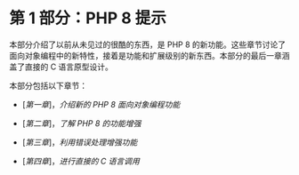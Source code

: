 # 第 1 部分：PHP 8 提示

本部分介绍了以前从未见过的很酷的东西，是 PHP 8 的新功能。这些章节讨论了面向对象编程中的新特性，接着是功能和扩展级别的新东西。本部分的最后一章涵盖了直接的 C 语言原型设计。

本部分包括以下章节：

+   [*第一章*]，*介绍新的 PHP 8 面向对象编程功能*

+   [*第二章*]，*了解 PHP 8 的功能增强*

+   [*第三章*]，*利用错误处理增强功能*

+   [*第四章*]，*进行直接的 C 语言调用*
